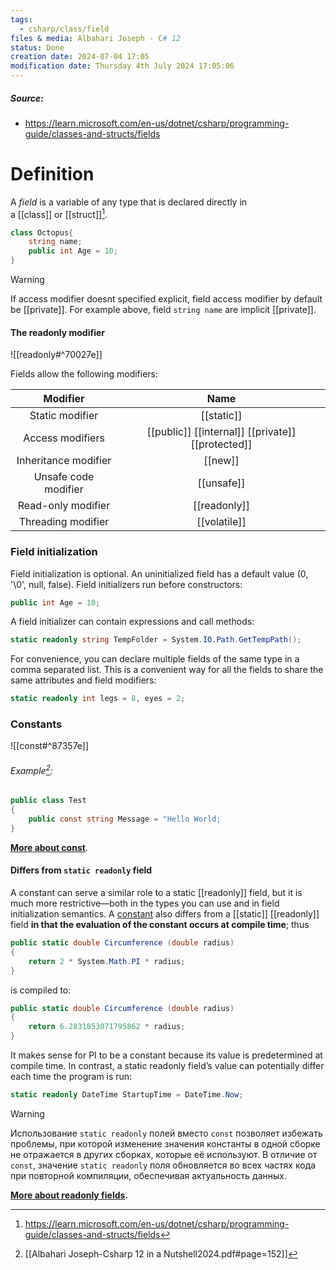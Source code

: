 ```yaml
---
tags:
  - csharp/class/field
files & media: Albahari Joseph - C# 12
status: Done
creation date: 2024-07-04 17:05
modification date: Thursday 4th July 2024 17:05:06
---
```

##### Source:
* https://learn.microsoft.com/en-us/dotnet/csharp/programming-guide/classes-and-structs/fields
# Definition
A _field_ is a variable of any type that is declared directly in a [[class]] or [[struct]][^1].
```csharp
class Octopus{
	string name;
	public int Age = 10;
}
```

>[!warning]
>If access modifier doesnt specified explicit, field access modifier by default be [[private]].
>For example above, field `string name` are implicit [[private]].

#### The readonly modifier
![[readonly#^70027e]]

Fields allow the following modifiers:

| Modifier | Name |
| :---: | :---: |
| Static modifier | [[static]] |
| Access modifiers | [[public]] [[internal]] [[private]] [[protected]] |
| Inheritance modifier | [[new]] |
| Unsafe code modifier | [[unsafe]] |
| Read-only modifier | [[readonly]] |
| Threading modifier | [[volatile]] |

### Field initialization
Field initialization is optional. An uninitialized field has a default value (0, '\0', null, false). Field initializers run before constructors:
```csharp
public int Age = 10;
```
A field initializer can contain expressions and call methods:
```csharp
static readonly string TempFolder = System.IO.Path.GetTempPath();
```
For convenience, you can declare multiple fields of the same type in a comma separated list. This is a convenient way for all the fields to share the same attributes and field modifiers:
```csharp
static readonly int legs = 8, eyes = 2;
```
### Constants
![[const#^87357e]]
###### Example[^2]:
```csharp
public class Test
{
	public const string Message = "Hello World;
}
```
**[More about const](obsidian://open?vault=Just%20vault&file=Programming%2FCsharp%2Fconst)**.
#### Differs from `static readonly` field
A constant can serve a similar role to a static [[readonly]] field, but it is much more restrictive—both in the types you can use and in field initialization semantics. A [constant](obsidian://open?vault=Just%20vault&file=Programming%2FCsharp%2Fconst) also differs from a [[static]] [[readonly]] field **in that the evaluation of the constant occurs at compile time**; thus
```csharp
public static double Circumference (double radius) 
{
	return 2 * System.Math.PI * radius; 
}
```
is compiled to:
```csharp
public static double Circumference (double radius) 
{ 
	return 6.2831853071795862 * radius; 
}
```
It makes sense for PI to be a constant because its value is predetermined at compile time. In contrast, a static readonly field’s value can potentially differ each time the program is run:
```csharp
static readonly DateTime StartupTime = DateTime.Now;
```
>[!warning]
>Использование `static readonly` полей вместо `const` позволяет избежать проблемы, при которой изменение значения константы в одной сборке не отражается в других сборках, которые её используют. В отличие от `const`, значение `static readonly` поля обновляется во всех частях кода при повторной компиляции, обеспечивая актуальность данных.

**[More about readonly fields](obsidian://open?vault=Just%20vault&file=Programming%2FCsharp%2Freadonly).**

[^1]: https://learn.microsoft.com/en-us/dotnet/csharp/programming-guide/classes-and-structs/fields
[^2]: [[Albahari Joseph-Csharp 12 in a Nutshell2024.pdf#page=152]]